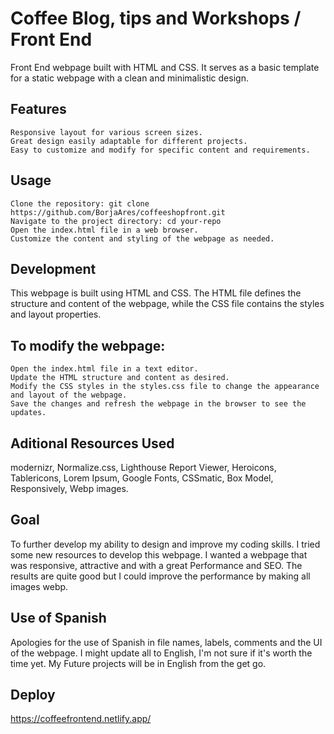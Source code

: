 # Coffee Blog, tips and Workshops / Front End
 Front End webpage built with HTML and CSS. It serves as a basic template for a static webpage with a clean and minimalistic design.

## Features
    Responsive layout for various screen sizes.
    Great design easily adaptable for different projects. 
    Easy to customize and modify for specific content and requirements.

## Usage 

    Clone the repository: git clone https://github.com/BorjaAres/coffeeshopfront.git
    Navigate to the project directory: cd your-repo
    Open the index.html file in a web browser.
    Customize the content and styling of the webpage as needed.

## Development

This webpage is built using HTML and CSS. The HTML file defines the structure and content of the webpage, while the CSS file contains the styles and layout properties.

## To modify the webpage:

    Open the index.html file in a text editor.
    Update the HTML structure and content as desired.
    Modify the CSS styles in the styles.css file to change the appearance and layout of the webpage.
    Save the changes and refresh the webpage in the browser to see the updates.

## Aditional Resources Used
 modernizr,
 Normalize.css,
 Lighthouse Report Viewer,
 Heroicons,
 Tablericons,
 Lorem Ipsum,
 Google Fonts,
 CSSmatic,
 Box Model,
 Responsively,
 Webp images.
 
## Goal
 To further develop my ability to design and improve my coding skills. I tried some new resources to develop this webpage. 
I wanted a webpage that was responsive, attractive and with a great Performance and SEO. The results are quite good but I could improve the 
performance by making all images webp. 

## Use of Spanish
 Apologies for the use of Spanish in file names, labels, comments and the UI of the webpage. I might update all to English, I'm not sure if it's worth the time yet. 
 My Future projects will be in English from the get go.

## Deploy
https://coffeefrontend.netlify.app/
